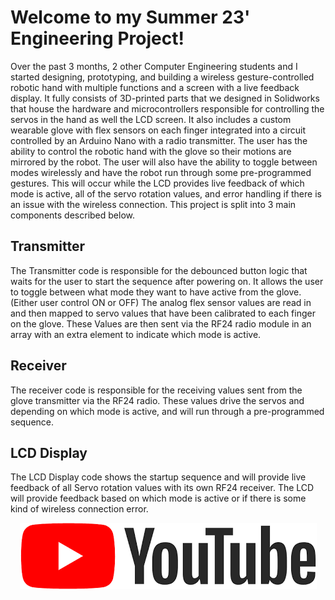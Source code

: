 # Welcome to my Summer 23' Engineering Project!
Over the past 3 months, 2 other Computer Engineering students and I started designing, prototyping, and building a wireless gesture-controlled robotic hand with multiple functions and a screen with a live feedback display. It fully consists of 3D-printed parts that we designed in Solidworks that house the hardware and microcontrollers responsible for controlling the servos in the hand as well the LCD screen. It also includes a custom wearable glove with flex sensors on each finger integrated into a circuit controlled by an Arduino Nano with a radio transmitter. The user has the ability to control the robotic hand with the glove so their motions are mirrored by the robot. The user will also have the ability to toggle between modes wirelessly and have the robot run through some pre-programmed gestures. This will occur while the LCD provides live feedback of which mode is active, all of the servo rotation values, and error handling if there is an issue with the wireless connection.
This project is split into 3 main components described below.

## Transmitter
The Transmitter code is responsible for the debounced button logic that waits for the user to start the sequence after powering on. It allows the user to toggle between what mode they want to have active from the glove. (Either user control ON or OFF)
The analog flex sensor values are read in and then mapped to servo values that have been calibrated to each finger on the glove. 
These Values are then sent via the RF24 radio module in an array with an extra element to indicate which mode is active.

## Receiver
The receiver code is responsible for the receiving values sent from the glove transmitter via the RF24 radio. These values drive the servos and depending on which mode is active, and will run through a pre-programmed sequence.

## LCD Display
The LCD Display code shows the startup sequence and will provide live feedback of all Servo rotation values with its own RF24 receiver. The LCD will provide feedback based on which mode is active or if there is some kind of wireless connection error.

<p align="center">
  <a href="https://youtube.com/shorts/nZMyS09LJu8?feature=share">
    <img src="download.png" alt="Watch the video" />
  </a>
</p>


